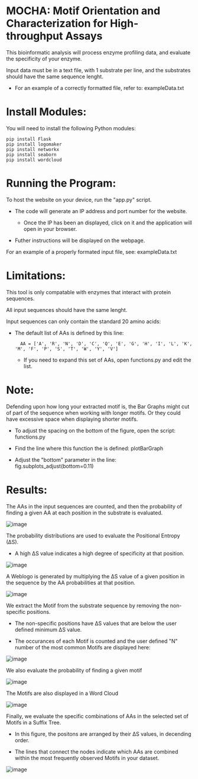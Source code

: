 # MOCHA: Motif Orientation and Characterization for High-throughput Assays

This bioinformatic analysis will process enzyme profiling data, and evaluate the specificity of your enzyme.

Input data must be in a text file, with 1 substrate per line, and the substrates should have the same sequence lenght.

- For an example of a correctly formatted file, refer to: exampleData.txt

# Install Modules:

You will need to install the following Python modules:

    pip install Flask
    pip install logomaker
    pip install networkx
    pip install seaborn
    pip install wordcloud

# Running the Program:

To host the website on your device, run the "app.py" script.

- The code will generate an IP address and port number for the website. 

    - Once the IP has been an displayed, click on it and the application will open in your browser.

- Futher instructions will be displayed on the webpage.

For an example of a properly formated input file, see: exampleData.txt 

# Limitations:

This tool is only compatable with enzymes that interact with protein sequences.

All input sequences should have the same lenght.

Input sequences can only contain the standard 20 amino acids:

- The default list of AAs is defined by this line:

        AA = ['A', 'R', 'N', 'D', 'C', 'Q', 'E', 'G', 'H', 'I', 'L', 'K', 'M', 'F', 'P', 'S', 'T', 'W', 'Y', 'V']

    - If you need to expand this set of AAs, open functions.py and edit the list.

# Note:

Defending upon how long your extracted motif is, the Bar Graphs might cut of part of the sequence when working with longer motifs. Or they could have excessive space when displaying shorter motifs.

- To adjust the spacing on the bottom of the figure, open the script: functions.py

- Find the line where this function the is defined: plotBarGraph
    
- Adjust the "bottom" parameter in the line: fig.subplots_adjust(bottom=0.11)

# Results:

The AAs in the input sequences are counted, and then the probability of finding a given AA at each position in the substrate is evaluated.

![image](https://github.com/user-attachments/assets/c93fe542-1d98-43fd-9649-4300de8d123b)

The probability distributions are used to evaluate the Positional Entropy (∆S).

- A high ∆S value indicates a high degree of specificity at that position.

![image](https://github.com/user-attachments/assets/48639ab3-7e54-4123-998d-022d0dfcbd04)

A Weblogo is generated by multiplying the ∆S value of a given position in the sequence by the AA probabilities at that position.

![image](https://github.com/user-attachments/assets/debb0208-9f08-4f91-8467-0487e05147d0)

We extract the Motif from the substrate sequence by removing the non-specific positions. 

- The non-specific positions have ∆S values that are below the user defined minimum ∆S value.

- The occurances of each Motif is counted and the user defined "N" number of the most common Motifs are displayed here:

![image](https://github.com/user-attachments/assets/21496236-7f4c-4c60-a7e5-4d54acf8e1b0)

We also evaluate the probability of finding a given motif

![image](https://github.com/user-attachments/assets/ec6ea8dd-7bfe-47fa-9269-c59d0e9ecfe9)

The Motifs are also displayed in a Word Cloud

![image](https://github.com/user-attachments/assets/9808a006-d674-45f3-b9b6-1d9c2200e4b9)

Finally, we evaluate the specific combinations of AAs in the selected set of Motifs in a Suffix Tree.

- In this figure, the positons are arranged by their ∆S values, in decending order.

- The lines that connect the nodes indicate which AAs are combined within the most frequently observed Motifs in your dataset.

![image](https://github.com/user-attachments/assets/7ab6a873-4d90-4e6d-98df-2c54a070d8bb)


